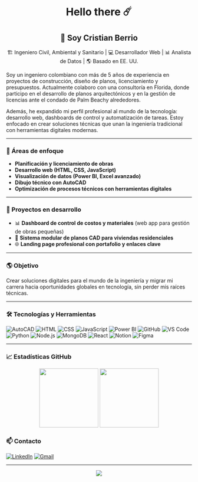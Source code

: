 
<h1 align="center"> Hello there ☄️</h1>
<h2 align="center">👋 Soy Cristian Berrio</h2>
<p align="center">🏗️ Ingeniero Civil, Ambiental y Sanitario | 💻 Desarrollador Web | 📊 Analista de Datos | 🌎 Basado en EE. UU. </p>

Soy un ingeniero colombiano con más de 5 años de experiencia en proyectos de construcción, diseño de planos, licenciamiento y presupuestos. Actualmente colaboro con una consultoría en Florida, donde participo en el desarrollo de planos arquitectónicos y en la gestión de licencias ante el condado de Palm Beachy alrededores.

Además, he expandido mi perfil profesional al mundo de la tecnología: desarrollo web, dashboards de control y automatización de tareas. Estoy enfocado en crear soluciones técnicas que unan la ingeniería tradicional con herramientas digitales modernas.

---

### 🚀 Áreas de enfoque

- **Planificación y licenciamiento de obras**  
- **Desarrollo web (HTML, CSS, JavaScript)**  
- **Visualización de datos (Power BI, Excel avanzado)**  
- **Dibujo técnico con AutoCAD**  
- **Optimización de procesos técnicos con herramientas digitales**

---

### 💼 Proyectos en desarrollo

- 📊 **Dashboard de control de costos y materiales** (web app para gestión de obras pequeñas)
- 📐 **Sistema modular de planos CAD para viviendas residenciales**
- 🌐 **Landing page profesional con portafolio y enlaces clave**

---

### 🌎 Objetivo

Crear soluciones digitales para el mundo de la ingeniería y migrar mi carrera hacia oportunidades globales en tecnología, sin perder mis raíces técnicas.

---

### 🛠️ Tecnologías y Herramientas

![AutoCAD](https://img.shields.io/badge/AutoCAD-E60026?style=for-the-badge&logo=autodesk&logoColor=white)
![HTML](https://img.shields.io/badge/HTML5-E34F26?style=for-the-badge&logo=html5&logoColor=white)
![CSS](https://img.shields.io/badge/CSS3-1572B6?style=for-the-badge&logo=css3&logoColor=white)
![JavaScript](https://img.shields.io/badge/JavaScript-F7DF1E?style=for-the-badge&logo=javascript&logoColor=black)
![Power BI](https://img.shields.io/badge/Power%20BI-F2C811?style=for-the-badge&logo=powerbi&logoColor=black)
![GitHub](https://img.shields.io/badge/GitHub-000?style=for-the-badge&logo=github&logoColor=white)
![VS Code](https://img.shields.io/badge/VSCode-007ACC?style=for-the-badge&logo=visual-studio-code&logoColor=white)
![Python](https://img.shields.io/badge/Python-3776AB?style=for-the-badge&logo=python&logoColor=white)
![Node.js](https://img.shields.io/badge/Node.js-339933?style=for-the-badge&logo=nodedotjs&logoColor=white)
![MongoDB](https://img.shields.io/badge/MongoDB-47A248?style=for-the-badge&logo=mongodb&logoColor=white)
![React](https://img.shields.io/badge/React-20232A?style=for-the-badge&logo=react&logoColor=61DAFB)
![Notion](https://img.shields.io/badge/Notion-000000?style=for-the-badge&logo=notion&logoColor=white)
![Figma](https://img.shields.io/badge/Figma-F24E1E?style=for-the-badge&logo=figma&logoColor=white)



---

### 📈 Estadísticas GitHub

<p align="center">
  <img src="https://github-readme-stats.vercel.app/api?username=felipeberrio&show_icons=true&theme=radical" height="160" />
  <img src="https://github-readme-stats.vercel.app/api/top-langs/?username=felipeberrio&layout=compact&theme=radical" height="160" />
</p>

### 📫 Contacto

[![LinkedIn](https://img.shields.io/badge/LinkedIn-blue?style=for-the-badge&logo=linkedin&logoColor=white)]([https://www.linkedin.com/in/cristianfelipebm/)
[![Gmail](https://img.shields.io/badge/Gmail-D14836?style=for-the-badge&logo=gmail&logoColor=white)](mailto:cristianberrio95@gmail.com)

---

<p align="center">
  <img src="https://komarev.com/ghpvc/?username=cristianberrio&label=Visitas+al+perfil&color=blue&style=flat" />
</p>
